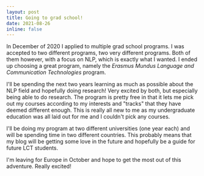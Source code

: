 ```yaml
---
layout: post
title: Going to grad school!
date: 2021-08-26
inline: false
---
```


In December of 2020 I applied to multiple grad school programs.
I was accepted to two different programs, two very different programs.
Both of them however, with a focus on NLP, which is exactly what I wanted.
I ended up choosing a great program, namely the *Erasmus Mundus Language and Communication Technologies* program.

I'll be spending the next two years learning as much as possible about the NLP field and hopefully doing research!
Very excited by both, but especially being able to do research.
The program is pretty free in that it lets me pick out my courses according to my interests and "tracks" that they have deemed different enough.
This is really all new to me as my undergraduate education was all laid out for me and I couldn't pick any courses.

I'll be doing my program at two different universities (one year each) and will be spending time in two different countries.
This probably means that my blog will be getting some love in the future and hopefully be a guide for future LCT students.

I'm leaving for Europe in October and hope to get the most out of this adventure.
Really excited!

